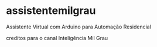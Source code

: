 # assistentemilgrau
Assistente Virtual com Arduino para Automação Residencial 



creditos para o canal Inteligência Mil Grau
